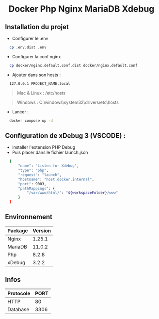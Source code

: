 
<h1 align="center">Docker Php Nginx MariaDB Xdebug</h1>

## Installation du projet

- Configurer le .env
```sh
  cp .env.dist .env
```

- Configurer la conf nginx
```sh
  cp docker/nginx.default.conf.dist docker/nginx.default.conf
```

- Ajouter dans son hosts :
```sh
  127.0.0.1 PROJECT_NAME.local
```
> Mac & Linux  : /etc/hosts 

> Windows : C:\windows\system32\drivers\etc\hosts

- Lancer :
```sh
  docker compose up -d
```

## Configuration de xDebug 3 (VSCODE) :

- Installer l'extension PHP Debug
- Puis placer dans le fichier launch.json

```sh
  {
      "name": "Listen for Xdebug",
      "type": "php",
      "request": "launch",
      "hostname": "host.docker.internal",
      "port": 9003,
      "pathMappings": {
          "/var/www/html/": "${workspaceFolder}/www"
      }
  }
```
## Environnement
| Package | Version |
| ------ | ------ |
| Nginx | 1.25.1 |
| MariaDB | 11.0.2 |
| Php | 8.2.8 |
| xDebug | 3.2.2 |

## Infos
| Protocole | PORT |
| ------ | ------ |
| HTTP | 80 |
| Database | 3306 |